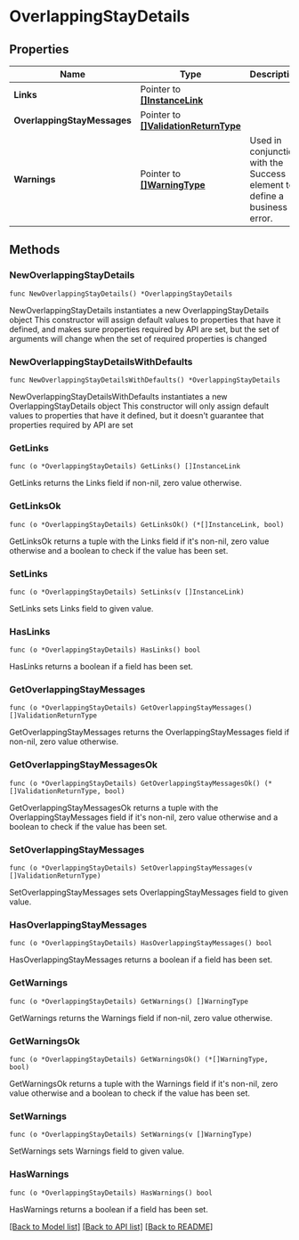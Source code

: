 # OverlappingStayDetails

## Properties

Name | Type | Description | Notes
------------ | ------------- | ------------- | -------------
**Links** | Pointer to [**[]InstanceLink**](InstanceLink.md) |  | [optional] 
**OverlappingStayMessages** | Pointer to [**[]ValidationReturnType**](ValidationReturnType.md) |  | [optional] 
**Warnings** | Pointer to [**[]WarningType**](WarningType.md) | Used in conjunction with the Success element to define a business error. | [optional] 

## Methods

### NewOverlappingStayDetails

`func NewOverlappingStayDetails() *OverlappingStayDetails`

NewOverlappingStayDetails instantiates a new OverlappingStayDetails object
This constructor will assign default values to properties that have it defined,
and makes sure properties required by API are set, but the set of arguments
will change when the set of required properties is changed

### NewOverlappingStayDetailsWithDefaults

`func NewOverlappingStayDetailsWithDefaults() *OverlappingStayDetails`

NewOverlappingStayDetailsWithDefaults instantiates a new OverlappingStayDetails object
This constructor will only assign default values to properties that have it defined,
but it doesn't guarantee that properties required by API are set

### GetLinks

`func (o *OverlappingStayDetails) GetLinks() []InstanceLink`

GetLinks returns the Links field if non-nil, zero value otherwise.

### GetLinksOk

`func (o *OverlappingStayDetails) GetLinksOk() (*[]InstanceLink, bool)`

GetLinksOk returns a tuple with the Links field if it's non-nil, zero value otherwise
and a boolean to check if the value has been set.

### SetLinks

`func (o *OverlappingStayDetails) SetLinks(v []InstanceLink)`

SetLinks sets Links field to given value.

### HasLinks

`func (o *OverlappingStayDetails) HasLinks() bool`

HasLinks returns a boolean if a field has been set.

### GetOverlappingStayMessages

`func (o *OverlappingStayDetails) GetOverlappingStayMessages() []ValidationReturnType`

GetOverlappingStayMessages returns the OverlappingStayMessages field if non-nil, zero value otherwise.

### GetOverlappingStayMessagesOk

`func (o *OverlappingStayDetails) GetOverlappingStayMessagesOk() (*[]ValidationReturnType, bool)`

GetOverlappingStayMessagesOk returns a tuple with the OverlappingStayMessages field if it's non-nil, zero value otherwise
and a boolean to check if the value has been set.

### SetOverlappingStayMessages

`func (o *OverlappingStayDetails) SetOverlappingStayMessages(v []ValidationReturnType)`

SetOverlappingStayMessages sets OverlappingStayMessages field to given value.

### HasOverlappingStayMessages

`func (o *OverlappingStayDetails) HasOverlappingStayMessages() bool`

HasOverlappingStayMessages returns a boolean if a field has been set.

### GetWarnings

`func (o *OverlappingStayDetails) GetWarnings() []WarningType`

GetWarnings returns the Warnings field if non-nil, zero value otherwise.

### GetWarningsOk

`func (o *OverlappingStayDetails) GetWarningsOk() (*[]WarningType, bool)`

GetWarningsOk returns a tuple with the Warnings field if it's non-nil, zero value otherwise
and a boolean to check if the value has been set.

### SetWarnings

`func (o *OverlappingStayDetails) SetWarnings(v []WarningType)`

SetWarnings sets Warnings field to given value.

### HasWarnings

`func (o *OverlappingStayDetails) HasWarnings() bool`

HasWarnings returns a boolean if a field has been set.


[[Back to Model list]](../README.md#documentation-for-models) [[Back to API list]](../README.md#documentation-for-api-endpoints) [[Back to README]](../README.md)


